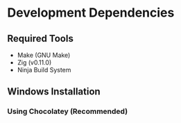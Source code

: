 # Development Dependencies

## Required Tools
- Make (GNU Make)
- Zig (v0.11.0)
- Ninja Build System

## Windows Installation

### Using Chocolatey (Recommended)